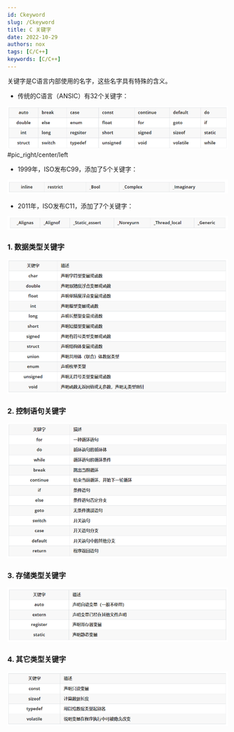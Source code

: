 ```yaml
---
id: Ckeyword
slug: /Ckeyword
title: C 关键字
date: 2022-10-29
authors: nox
tags: [C/C++]
keywords: [C/C++]
---
```


<!-- truncate -->

关键字是C语言内部使用的名字，这些名字具有特殊的含义。

+ 传统的C语言（ANSIC）有32个关键字：

![32个关键字](./../../../static/img/image/note_img/C_img/32个关键字.png)#pic_right/center/left 

+ 1999年，ISO发布C99，添加了5个关键字：

![5个关键字](./../../../static/img/image/note_img/C_img/5个关键字.png)

+ 2011年，ISO发布C11，添加了7个关键字：

![7个关键字](./../../../static/img/image/note_img/C_img/7个关键字.png)

### 1. 数据类型关键字

![数据类型关键字](./../../../static/img/image/note_img/C_img/数据类型关键字.png)

### 2. 控制语句关键字

![控制语句关键字](./../../../static/img/image/note_img/C_img/控制语句关键字.png)

### 3. 存储类型关键字

![存储类型关键字](./../../../static/img/image/note_img/C_img/存储类型关键字.png)

### 4. 其它类型关键字

![其他类型关键字](./../../../static/img/image/note_img/C_img/其他类型关键字.png)
